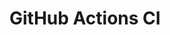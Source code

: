 # GitHub Actions CI














































































































































































































































































































































































































































































































































































































































































































































































































































































































































































































































































































































































































































































































































































































































































































































































































































































































































































































































































































































































































































































































































































































































































































































































































